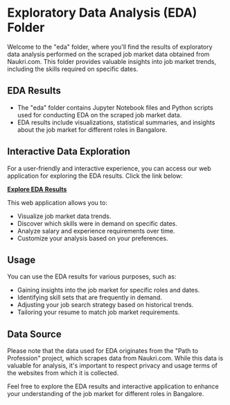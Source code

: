 # Exploratory Data Analysis (EDA) Folder

Welcome to the "eda" folder, where you'll find the results of exploratory data analysis performed on the scraped job market data obtained from Naukri.com. This folder provides valuable insights into job market trends, including the skills required on specific dates.

## EDA Results

- The "eda" folder contains Jupyter Notebook files and Python scripts used for conducting EDA on the scraped job market data.
- EDA results include visualizations, statistical summaries, and insights about the job market for different roles in Bangalore.

## Interactive Data Exploration

For a user-friendly and interactive experience, you can access our web application for exploring the EDA results. Click the link below:

[**Explore EDA Results**](https://prognosis-cloud.streamlit.app/)

This web application allows you to:

- Visualize job market data trends.
- Discover which skills were in demand on specific dates.
- Analyze salary and experience requirements over time.
- Customize your analysis based on your preferences.

## Usage

You can use the EDA results for various purposes, such as:

- Gaining insights into the job market for specific roles and dates.
- Identifying skill sets that are frequently in demand.
- Adjusting your job search strategy based on historical trends.
- Tailoring your resume to match job market requirements.

## Data Source

Please note that the data used for EDA originates from the "Path to Profession" project, which scrapes data from Naukri.com. While this data is valuable for analysis, it's important to respect privacy and usage terms of the websites from which it is collected.

Feel free to explore the EDA results and interactive application to enhance your understanding of the job market for different roles in Bangalore.
